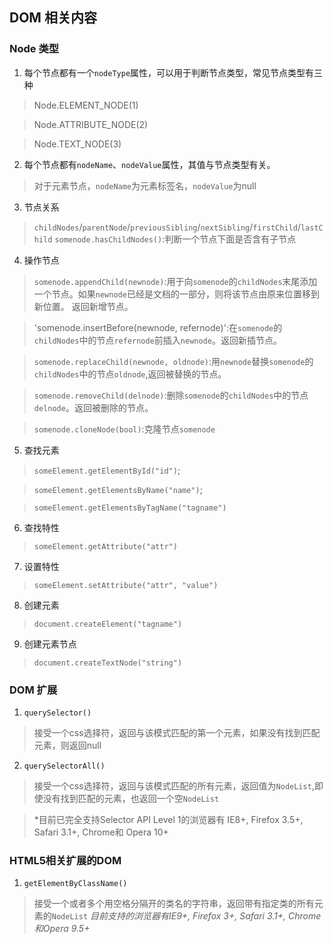 ## DOM 相关内容

### Node 类型

1. 每个节点都有一个`nodeType`属性，可以用于判断节点类型，常见节点类型有三种
> Node.ELEMENT_NODE(1)

> Node.ATTRIBUTE_NODE(2)

> Node.TEXT_NODE(3)

2. 每个节点都有`nodeName`、`nodeValue`属性，其值与节点类型有关。
> 对于元素节点，`nodeName`为元素标签名，`nodeValue`为null

3. 节点关系

> `childNodes`/`parentNode`/`previousSibling`/`nextSibling`/`firstChild`/`lastChild`
> `somenode.hasChildNodes()`:判断一个节点下面是否含有子节点

4. 操作节点

> `somenode.appendChild(newnode)`:用于向`somenode`的`childNodes`末尾添加一个节点。如果`newnode`已经是文档的一部分，则将该节点由原来位置移到新位置。 返回新增节点。 

> 'somenode.insertBefore(newnode, refernode)':在`somenode`的`childNodes`中的节点`refernode`前插入`newnode`。返回新插节点。

> `somenode.replaceChild(newnode, oldnode)`:用`newnode`替换`somenode`的`childNodes`中的节点`oldnode`,返回被替换的节点。

> `somenode.removeChild(delnode)`:删除`somenode`的`childNodes`中的节点`delnode`。返回被删除的节点。

> `somenode.cloneNode(bool)`:克隆节点`somenode`

5. 查找元素

> `someElement.getElementById("id")`;

> `someElement.getElementsByName("name")`;

> `someElement.getElementsByTagName("tagname")`

6. 查找特性

> `someElement.getAttribute("attr")`

7. 设置特性

> `someElement.setAttribute("attr", "value")`

8. 创建元素
> `document.createElement("tagname")`

9. 创建元素节点

> `document.createTextNode("string")`

### DOM 扩展

1. `querySelector()`
> 接受一个css选择符，返回与该模式匹配的第一个元素，如果没有找到匹配元素，则返回null

2. `querySelectorAll()`
> 接受一个css选择符，返回与该模式匹配的所有元素，返回值为`NodeList`,即使没有找到匹配的元素，也返回一个空`NodeList`

> *目前已完全支持Selector API Level 1的浏览器有 IE8+, Firefox 3.5+, Safari 3.1+, Chrome和 Opera 10+

### HTML5相关扩展的DOM

1. `getElementByClassName()`
> 接受一个或者多个用空格分隔开的类名的字符串，返回带有指定类的所有元素的`NodeList`
> *目前支持的浏览器有IE9+, Firefox 3+, Safari 3.1+, Chrome和Opera 9.5+*
